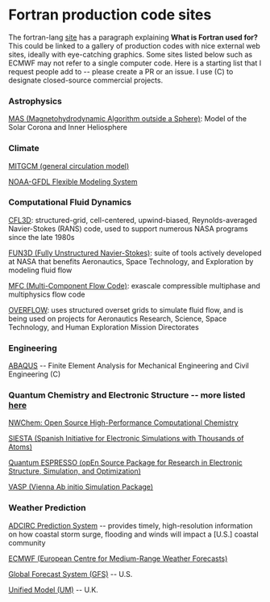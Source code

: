 # Fortran production code sites

The fortran-lang [site](https://fortran-lang.org/) has a paragraph explaining **What is Fortran used for?** This could be linked to a gallery of production codes with nice external web sites, ideally with eye-catching graphics. Some sites listed below such as ECMWF may not refer to a single computer code. Here is a starting list that I request people add to -- please create a PR or an issue. I use (C) to designate closed-source commercial projects.

### Astrophysics
[MAS (Magnetohydrodynamic Algorithm outside a Sphere)](https://www.predsci.com/corona/model_desc.html): Model of the Solar Corona and Inner Heliosphere

### Climate
[MITGCM (general circulation model)](http://paocweb.mit.edu/research-group/mitgcm)

[NOAA-GFDL Flexible Modeling System](https://www.gfdl.noaa.gov/fms/)

### Computational Fluid Dynamics
[CFL3D](https://nasa.github.io/CFL3D/): structured-grid, cell-centered, upwind-biased, Reynolds-averaged Navier-Stokes (RANS) code, used to support numerous NASA programs since the late 1980s

[FUN3D (Fully Unstructured Navier-Stokes)](https://fun3d.larc.nasa.gov/): suite of tools actively developed at NASA that benefits Aeronautics, Space Technology, and Exploration by modeling fluid flow

[MFC (Multi-Component Flow Code)](https://mflowcode.github.io/): exascale compressible multiphase and multiphysics flow code

[OVERFLOW](https://overflow.larc.nasa.gov/?doing_wp_cron=1713101321.4555010795593261718750): uses structured overset grids to simulate fluid flow, and is being used on projects for Aeronautics Research, Science, Space Technology, and Human Exploration Mission Directorates

### Engineering
[ABAQUS](https://www.3ds.com/products/simulia/abaqus) -- Finite Element Analysis for Mechanical Engineering and Civil Engineering (C)

### Quantum Chemistry and Electronic Structure -- more listed [here](https://en.wikipedia.org/wiki/List_of_quantum_chemistry_and_solid-state_physics_software)
[NWChem: Open Source High-Performance Computational Chemistry](https://www.nwchem-sw.org/)

[SIESTA (Spanish Initiative for Electronic Simulations with Thousands of Atoms)](https://www.simuneatomistics.com/products/siesta-code/)

[Quantum ESPRESSO (opEn Source Package for Research in Electronic Structure, Simulation, and Optimization)](https://www.quantum-espresso.org/)

[VASP (Vienna Ab initio Simulation Package)](https://www.vasp.at/)

### Weather Prediction
[ADCIRC Prediction System](https://coastalresiliencecenter.unc.edu/publications-and-products/adcirc/) -- provides timely, high-resolution information on how coastal storm surge, flooding and winds will impact a [U.S.] coastal community

[ECMWF (European Centre for Medium-Range Weather Forecasts)](https://www.ecmwf.int/en/computing)

[Global Forecast System (GFS)](https://www.ncei.noaa.gov/products/weather-climate-models/global-forecast) -- U.S.

[Unified Model (UM)](https://www.metoffice.gov.uk/research/approach/modelling-systems/unified-model) -- U.K.
